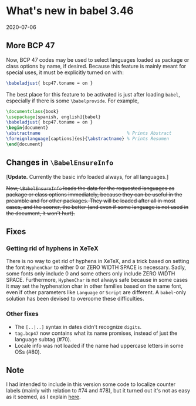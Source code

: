 # What's new in babel 3.46

2020-07-06

## More BCP 47

Now, BCP 47 codes may be used to select languages loaded as package or
class options by name, if desired. Because this feature is mainly meant for special uses, it must be explicitly turned on with:
```tex
\babeladjust{ bcp47.toname = on }
```
The best place for this feature to be activated is just after loading
`babel`, especially if there is some `\babelprovide`. For example, 
```tex
\documentclass{book}
\usepackage[spanish, english]{babel}
\babeladjust{ bcp47.toname = on }
\begin{document}
\abstractname                                 % Prints Abstract
\foreignlanguage[captions]{es}{\abstractname} % Prints Resumen
\end{document}
```

## Changes in `\BabelEnsureInfo`

[**Update.** Currently the basic info loaded always, for all languages.]

<del>Now, `\BabelEnsureInfo` loads the data for the requested languages
as package or class options immediately, because they can be useful in
the preamble and for other packages. They will be loaded after all in
most cases, and the sooner, the better (and even if some language is not
used in the document, it won't hurt).</del>

## Fixes

### Getting rid of hyphens in XeTeX

There is no way to get rid of hyphens in XeTeX, and a trick based on setting the font `HyphenChar` to either 0 or ZERO WIDTH SPACE is necessary. Sadly, some fonts only include 0 and some others only include ZERO WIDTH SPACE. Furthermore, `HyphenChar` is not always safe because in some cases it may set the hyphenation char in other families based on the same font, even if other parameters like `Language` or `Script` are different. A `babel`-only solution has been devised to overcome these difficulties.

### Other fixes

* The `[..|..]` syntax in dates didn't recognize `digits`.
* `tag.bcp47` now contains what its name promises, instead of just the language subtag (#70).
* Locale info was not loaded if the name had uppercase letters in some OSs (#80).

## Note
 I had intended to include in this version some code to localize counter labels (mainly with relation to #74 and #78), but it turned out it's not as easy as it seemed, as I explain [here](../guides/localizing-counters.md).
